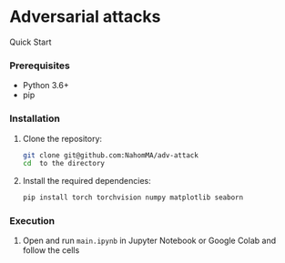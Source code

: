 
# Adversarial attacks

Quick Start

### Prerequisites

* Python 3.6+
* pip

### Installation

1. Clone the repository:

   ```bash
   git clone git@github.com:NahomMA/adv-attack
   cd  to the directory 
   ```
2. Install the required dependencies:

   ```bash
   pip install torch torchvision numpy matplotlib seaborn
   ```

### Execution

1. Open and run `main.ipynb` in Jupyter Notebook or Google Colab and follow the cells
   
